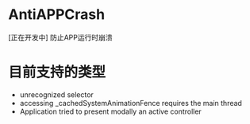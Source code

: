 # AntiAPPCrash

[正在开发中] 防止APP运行时崩溃

# 目前支持的类型

- unrecognized selector
- accessing _cachedSystemAnimationFence requires the main thread
- Application tried to present modally an active controller

